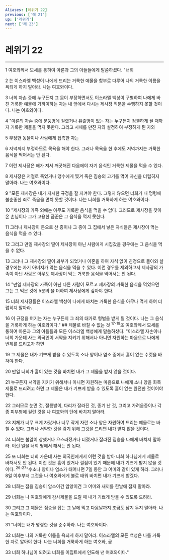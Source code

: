 ```yaml
---
Aliases: [레위기 22]
previous: ['레 21']
up: ['레위기']
next: ['레 23']
---
```

# 레위기 22

***


1 여호와께서 모세를 통하여 아론과 그의 아들들에게 말씀하셨다. "너희 

2 는 이스라엘 백성이 나에게 드리는 거룩한 예물을 함부로 다루어 나의 거룩한 이름을 욕되게 하지 말아라. 나는 여호와이다. 

3 너희 자손 중에 누구든지 그 몸이 부정하면서도 이스라엘 백성이 구별하여 나에게 바친 거룩한 예물에 가까이하는 자는 내 앞에서 다시는 제사장 직분을 수행하지 못할 것이다. 나는 여호와이다. 

4 "아론의 자손 중에 문둥병에 걸렸거나 유출병이 있는 자는 누구든지 정결하게 될 때까지 거룩한 제물을 먹지 못한다. 그리고 시체를 만진 자와 설정하여 부정하게 된 자와 

5 부정한 동물이나 사람에게 접촉한 자는 

6 저녁까지 부정하므로 목욕을 해야 한다. 그러나 목욕을 한 후에도 저녁까지는 거룩한 음식을 먹어서는 안 된다. 

7 이런 제사장은 해가 져서 깨끗해진 다음에야 자기 음식인 거룩한 제물을 먹을 수 있다. 

8 제사장은 저절로 죽었거나 맹수에게 찢겨 죽은 짐승의 고기를 먹어 자신을 더럽히지 말아라. 나는 여호와이다. 

9 "모든 제사장은 내가 지시한 규정을 잘 지켜야 한다. 그렇지 않으면 너희가 내 명령에 불순종한 죄로 죽음을 면치 못할 것이다. 나는 너희를 거룩하게 하는 여호와이다. 

10 "제사장의 가족 외에는 아무도 거룩한 음식을 먹을 수 없다. 그러므로 제사장을 찾아온 손님이나 그가 고용한 품꾼은 그 음식을 먹지 못한다. 

11 그러나 제사장이 돈으로 산 종이나 그 종이 그 집에서 낳은 자식들은 제사장이 먹는 음식을 먹을 수 있다. 

12 그리고 만일 제사장의 딸이 제사장이 아닌 사람에게 시집갔을 경우에는 그 음식을 먹을 수 없다. 

13 그러나 그 제사장의 딸이 과부가 되었거나 이혼을 하여 자식 없이 친정으로 돌아와 살 경우에는 자기 아버지가 먹는 음식을 먹을 수 있다. 이런 경우를 제외하고서 제사장의 가족이 아닌 사람은 아무도 제사장이 먹는 거룩한 음식을 먹어서는 안 된다. 

14 "만일 제사장의 가족이 아닌 다른 사람이 모르고 제사장의 거룩한 음식을 먹었으면 그는 그 먹은 것에 5분의 을 더하여 제사장에게 갚아야 한다. 

15 너희 제사장들은 이스라엘 백성이 나에게 바치는 거룩한 음식을 아무나 먹게 하여 더럽히지 말아라. 

16 이 규정을 어기는 자는 누구든지 그 죄의 대가로 형벌을 받게 될 것이다. 나는 그 음식을 거룩하게 하는 여호와이다." ## 제물로 바칠 수 없는 것 <sup class="versenum">17-18</sup>또 여호와께서 모세를 통하여 아론과 그의 아들들과 모든 이스라엘 백성에게 말씀하셨다. "이스라엘 자손이나 너희 가운데 사는 외국인이 서약을 지키기 위해서나 아니면 자원하는 마음으로 나에게 번제를 드리고자 하면 

19 그 제물은 내가 기쁘게 받을 수 있도록 소나 양이나 염소 중에서 흠이 없는 수컷을 바쳐야 한다. 

20 만일 너희가 흠이 있는 것을 바치면 내가 그 제물을 받지 않을 것이다. 

21 누구든지 서약을 지키기 위해서나 아니면 자원하는 마음으로 나에게 소나 양을 화목제물로 드리려고 하면 그 제물은 내가 기쁘게 받을 수 있도록 흠이 없는 완전한 것이어야 한다. 

22 그러므로 눈먼 것, 절름발이, 다리가 잘라진 것, 종기 난 것, 그리고 가려움증이나 각종 피부병에 걸린 것을 나 여호와의 단에 바치지 말아라. 

23 지체가 너무 크게 자랐거나 너무 작게 자란 소나 양은 자원하여 드리는 예물로는 바칠 수 있다. 그러나 서약한 것을 갚기 위해 그것을 드리면 내가 받지 않을 것이다. 

24 너희는 불알이 상했거나 으스러졌거나 터졌거나 잘라진 짐승을 나에게 바치지 말아라. 이런 일을 너희 땅에서 해서는 안 된다. 

25 또 너희는 너희 가운데 사는 외국인에게서 이런 것을 받아 너희 하나님에게 제물로 바쳐서도 안 된다. 이런 것은 흠이 있거나 결점이 있기 때문에 내가 기쁘게 받지 않을 것이다. <sup class="versenum">26-27</sup>"수소나 양이나 염소가 태어나면 7일 동안 그 어미와 같이 있게 하라. 그러나 8일 이후부터 그것을 나 여호와에게 불로 태워 바치면 내가 기쁘게 받겠다. 

28 너희는 잡을 짐승이 암소이건 암양이건 그 어미와 새끼를 한날에 잡지 말아라. 

29 너희는 나 여호와에게 감사제물을 드릴 때 내가 기쁘게 받을 수 있도록 드려라. 

30 그리고 그 제물은 짐승을 잡는 그 날에 먹고 다음날까지 조금도 남겨 두지 말아라. 나는 여호와이다. 

31 "너희는 내가 명령한 것을 준수하라. 나는 여호와이다. 

32 너희는 나의 거룩한 이름을 욕되게 하지 말아라. 이스라엘의 모든 백성은 나를 거룩한 자로 알아야 한다. 나는 너희를 거룩하게 하는 여호와, 곧 

33 너희 하나님이 되려고 너희를 이집트에서 인도해 낸 여호와이다."
